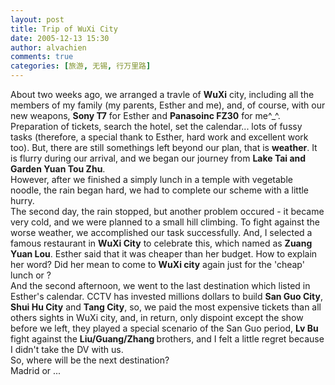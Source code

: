 ```yaml
---
layout: post
title: Trip of WuXi City
date: 2005-12-13 15:30
author: alvachien
comments: true
categories: [旅游, 无锡, 行万里路]
---
```

<div>About two weeks ago, we arranged a travle of <strong>WuXi</strong> city, including all the members of my family (my parents, Esther and me), and, of course, with our new weapons, <strong>Sony T7</strong> for Esther and <strong>Panasoinc FZ30</strong> for me^_^.</div>
<div> </div>
<div>Preparation of tickets, search the hotel, set the calendar...  lots of fussy tasks (therefore, a special thank to Esther, hard work and excellent work too). But, there are still somethings left beyond our plan, that is <strong>weather</strong>. It is flurry during our arrival, and we began our journey from <strong>Lake Tai and Garden Yuan Tou Zhu</strong>.</div>
<div> </div>
<div>However, after we finished a simply lunch in a temple with vegetable noodle, the rain began hard, we had to complete our scheme with a little hurry.</div>
<div> </div>
<div>The second day, the rain stopped, but another problem occured - it became very cold, and we were planned to  a small hill climbing. To fight against the worse weather, we accomplished our task successfully. And, I selected a famous restaurant in <strong>WuXi City</strong> to celebrate this, which named as <strong>Zuang Yuan Lou</strong>. Esther said that it was cheaper than her budget. How to explain her word? Did her mean to come to <strong>WuXi city</strong> again just for the 'cheap' lunch or ?</div>
<div> </div>
<div>And the second afternoon, we went to the last destination which listed in Esther's calendar. CCTV has invested millions dollars to build <strong>San Guo City</strong>, <strong>Shui Hu City</strong> and <strong>Tang City</strong>, so, we paid the most expensive tickets than all others sights in WuXi city, and, in return, only dispoint except the show before we left, they played a special scenario of the San Guo period, <strong>Lv Bu</strong> fight against the <strong>Liu/Guang/Zhang </strong>brothers, and I felt a little regret because I didn't take the DV with us.</div>
<div> </div>
<div>So, where will be the next destination?</div>
<div>Madrid or ...</div>
